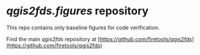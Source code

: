 # *qgis2fds.figures* repository

This repo contains only baseline figures for code verification.

Find the main *qgis2fds* repository at [https://github.com/firetools/qgis2fds](https://github.com/firetools/qgis2fds) 
